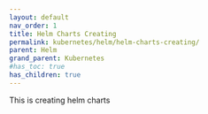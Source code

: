 ```yaml
---
layout: default
nav_order: 1
title: Helm Charts Creating
permalink: kubernetes/helm/helm-charts-creating/
parent: Helm
grand_parent: Kubernetes
#has_toc: true
has_children: true
---
```


This is creating helm charts